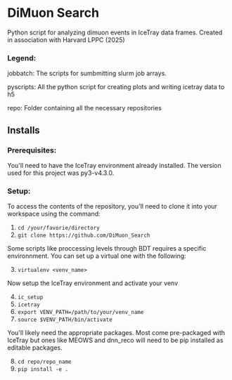 # DiMuon Search

Python script for analyzing dimuon events in IceTray data frames.
Created in association with Harvard LPPC (2025)

### Legend:

jobbatch: The scripts for sumbmitting slurm job arrays.

pyscripts: All the python script for creating plots and writing icetray data to h5

repo: Folder containing all the necessary repositories

## Installs

### Prerequisites:

You'll need to have the IceTray environment already installed.
The version used for this project was py3-v4.3.0.

### Setup:

To access the contents of the repository, you'll need to clone it into your workspace using the command:

1. `cd /your/favorie/directory`
2. `git clone https://github.com/DiMuon_Search`

Some scripts like proccessing levels through BDT requires a specific environnment.
You can set up a virtual one with the following:

3. `virtualenv <venv_name>`

Now setup the IceTray environment and activate your venv

4. `ic_setup`
5. `icetray`
6. `export VENV_PATH=/path/to/your/venv_name`
7. `source $VENV_PATH/bin/activate`

You'll likely need the appropriate packages. Most come pre-packaged with IceTray but ones like MEOWS and dnn_reco
will need to be pip installed as editable packages.

8. `cd repo/repo_name`
9. `pip install -e .`



